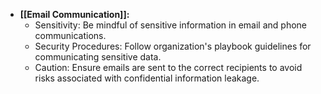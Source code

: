 - **[[Email Communication]]:**
	- Sensitivity: Be mindful of sensitive information in email and phone communications.
	- Security Procedures: Follow organization's playbook guidelines for communicating sensitive data.
	- Caution: Ensure emails are sent to the correct recipients to avoid risks associated with confidential information leakage.